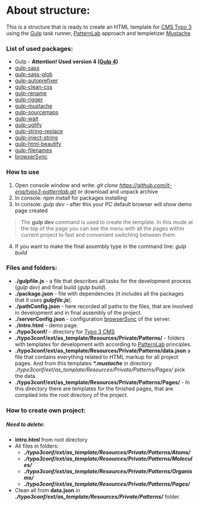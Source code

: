 # About structure:
This is a structure that is ready to create an HTML template for [CMS Typo 3](https://typo3.org/) using the [Gulp](https://gulpjs.com/) task runner, [PatternLab](http://patternlab.io/) approach and templetizer [Mustache](https://mustache.github.io/)

### List of used packages:
* Gulp - **Attention! Used version 4 ([Gulp 4](https://github.com/gulpjs/gulp/tree/4.0))**
* [gulp-sass](https://www.npmjs.com/package/gulp-sass)
* [gulp-sass-glob](https://www.npmjs.com/package/gulp-sass-glob)
* [gulp-autoprefixer](https://www.npmjs.com/package/gulp-autoprefixer)
* [gulp-clean-css](https://www.npmjs.com/package/gulp-clean-css)
* [gulp-rename](https://www.npmjs.com/package/gulp-rename)
* [gulp-rigger](https://www.npmjs.com/package/gulp-rigger)
* [gulp-mustache](https://www.npmjs.com/package/gulp-mustache)
* [gulp-sourcemaps](https://www.npmjs.com/package/gulp-sourcemaps)
* [gulp-wait](https://www.npmjs.com/package/gulp-wait)
* [gulp-uglify](https://www.npmjs.com/package/gulp-uglify)
* [gulp-string-replace](https://www.npmjs.com/package/gulp-string-replace)
* [gulp-inject-string](https://www.npmjs.com/package/gulp-inject-string)
* [gulp-html-beautify](https://www.npmjs.com/package/gulp-html-beautify)
* [gulp-filenames](https://www.npmjs.com/package/gulp-filenames)
* [browserSync](https://browsersync.io/)

### How to use
1. Open console window and write: *git clone https://github.com/it-eria/typo3-patternlab.git* 
   or download and unpack archive
2. In console: *npm install* for packages installing
3. In console: *gulp dev* - after this your PC default browser will show demo page created
> The **gulp dev** command is used to create the template. In this mode at the top of the page you can see the menu with all the pages within current project to fast and convenient switching between them.
4. If you want to make the final assembly type in the command line: *gulp build*

### Files and folders:
* **./gulpfile.js** - a file that describes all tasks for the development process (*gulp dev*) and final build (*gulp build*).
* **./package.json** - file with dependencies (it includes all the packages that it uses **_gulpfile.js_**).
* **./pathConfig.json** - here recorded all paths to the files, that are involved in development and  in final assembly of the project.
* **./serverConfig.json** - configuration [browserSync](https://browsersync.io/) of the server.
* **./intro.html** - demo page.
* **./typo3conf/** - directory for [Typo 3 CMS](https://typo3.org/)
* **./typo3conf/ext/as_template/Resources/Private/Patterns/** - folders with templates for development with according to [PatternLab](http://patternlab.io/) principles.
* **./typo3conf/ext/as_template/Resources/Private/Patterns/data.json** a file that contains everything related to HTML markup for all project pages. And from this templates **_\*.mustache_** in directory _./typo3conf/ext/as_template/Resources/Private/Patterns/Pages/_ pick the data.
* **./typo3conf/ext/as_template/Resources/Private/Patterns/Pages/** - In this directory there are templates for the finished pages, that are compiled into the root directory of the project.

### How to create own project:

##### Need to delete:
* **intro.html** from root directory
* All files in folders:
    * **_./typo3conf/ext/as_template/Resources/Private/Patterns/Atoms/_**
    * **_./typo3conf/ext/as_template/Resources/Private/Patterns/Molecules/_**
    * **_./typo3conf/ext/as_template/Resources/Private/Patterns/Organisms/_**
    * **_./typo3conf/ext/as_template/Resources/Private/Patterns/Pages/_**
* Clean all from **data.json** in **_./typo3conf/ext/as_template/Resources/Private/Patterns/_** folder.
